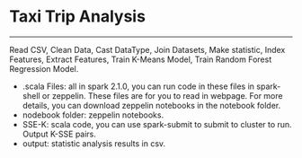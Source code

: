 # Taxi Trip Analysis
<hr/>

Read CSV, Clean Data, Cast DataType, Join Datasets, Make statistic, Index Features, Extract Features, Train K-Means Model, Train Random Forest Regression Model.

+   .scala Files: all in spark 2.1.0, you can run code in these files in spark-shell or zeppelin. These files are for you to read in webpage. For more details, you can download zeppelin notebooks in the notebook folder.
+	nodebook folder: zeppelin notebooks.
+	SSE-K: scala code, you can use spark-submit to submit to cluster to run. Output K-SSE pairs.
+	output: statistic analysis results in csv.



